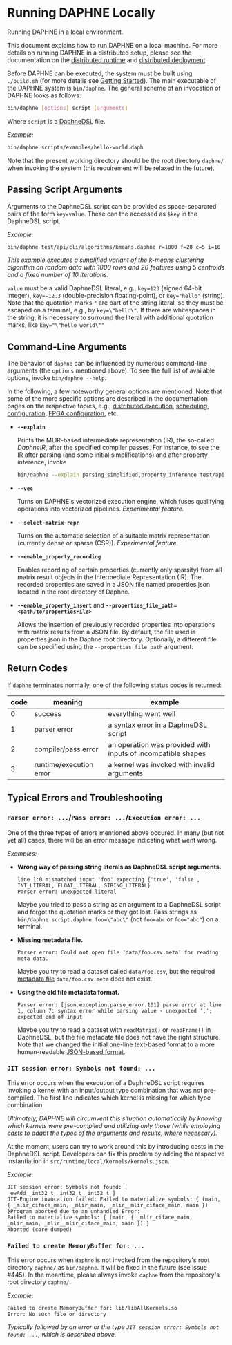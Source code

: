 <!--
Copyright 2021 The DAPHNE Consortium

Licensed under the Apache License, Version 2.0 (the "License");
you may not use this file except in compliance with the License.
You may obtain a copy of the License at

    http://www.apache.org/licenses/LICENSE-2.0

Unless required by applicable law or agreed to in writing, software
distributed under the License is distributed on an "AS IS" BASIS,
WITHOUT WARRANTIES OR CONDITIONS OF ANY KIND, either express or implied.
See the License for the specific language governing permissions and
limitations under the License.
-->

# Running DAPHNE Locally

Running DAPHNE in a local environment.

This document explains how to run DAPHNE on a local machine.
For more details on running DAPHNE in a distributed setup, please see the documentation on the [distributed runtime](/doc/DistributedRuntime.md) and [distributed deployment](/doc/Deploy.md).

Before DAPHNE can be executed, the system must be built using `./build.sh` (for more details see [Getting Started](/doc/GettingStarted.md)).
The main executable of the DAPHNE system is `bin/daphne`.
The general scheme of an invocation of DAPHNE looks as follows:

```bash
bin/daphne [options] script [arguments]
```

Where `script` is a [DaphneDSL](/doc/DaphneDSL/LanguageRef.md) file.

*Example:*

```bash
bin/daphne scripts/examples/hello-world.daph
```

Note that the present working directory should be the root directory `daphne/` when invoking the system (this requirement will be relaxed in the future).

## Passing Script Arguments

Arguments to the DaphneDSL script can be provided as space-separated pairs of the form `key=value`.
These can the accessed as `$key` in the DaphneDSL script.

*Example:*

```bash
bin/daphne test/api/cli/algorithms/kmeans.daphne r=1000 f=20 c=5 i=10
```

*This example executes a simplified variant of the k-means clustering algorithm on random data with 1000 rows and 20 features using 5 centroids and a fixed number of 10 iterations.*

`value` must be a valid DaphneDSL literal, e.g., `key=123` (signed 64-bit integer), `key=-12.3` (double-precision floating-point), or `key="hello"` (string).
Note that the quotation marks `"` are part of the string literal, so they must be escaped on a terminal, e.g., by `key=\"hello\"`. If there are whitespaces in the string, it is necessary to surround the literal with additional quotation marks, like `key="\"hello world\""`

## Command-Line Arguments

The behavior of `daphne` can be influenced by numerous command-line arguments (the `options` mentioned above).
To see the full list of available options, invoke `bin/daphne --help`.

In the following, a few noteworthy general options are mentioned.
Note that some of the more specific options are described in the documentation pages on the respective topics, e.g., [distributed execution](/doc/DistributedRuntime.md), [scheduling](/doc/SchedulingOptions.md), [configuration](/doc/Config.md), [FPGA configuration](/doc/FPGAconfiguration.md), etc.

- **`--explain`**

    Prints the MLIR-based intermediate representation (IR), the so-called *DaphneIR*, after the specified compiler passes.
    For instance, to see the IR after parsing (and some initial simplifications) and after property inference, invoke

    ```bash
    bin/daphne --explain parsing_simplified,property_inference test/api/cli/algorithms/kmeans.daphne r=1000 f=20 c=5 i=10
    ```

- **`--vec`**

    Turns on DAPHNE's vectorized execution engine, which fuses qualifying operations into vectorized pipelines. *Experimental feature.*
  
- **`--select-matrix-repr`**

    Turns on the automatic selection of a suitable matrix representation (currently dense or sparse (CSR)). *Experimental feature.*

- **`--enable_property_recording`**

    Enables recording of certain properties (currently only sparsity) from all matrix result objects in the Intermediate Representation (IR). The recorded properties are saved in a JSON file named properties.json located in the root directory of Daphne.

- **`--enable_property_insert`** and **`--properties_file_path=<path/to/propertiesFile>`**

    Allows the insertion of previously recorded properties into operations with matrix results from a JSON file. By default, the file used is properties.json in the Daphne root directory. Optionally, a different file can be specified using the `--properties_file_path` argument.

## Return Codes

If `daphne` terminates normally, one of the following status codes is returned:

| code | meaning | example |
| ----- | ----- | ----- |
| 0 | success | everything went well |
| 1 | parser error | a syntax error in a DaphneDSL script |
| 2 | compiler/pass error | an operation was provided with inputs of incompatible shapes |
| 3 | runtime/execution error | a kernel was invoked with invalid arguments |

## Typical Errors and Troubleshooting

### `Parser error: ...`/`Pass error: ...`/`Execution error: ...`

One of the three types of errors mentioned above occured.
In many (but not yet all) cases, there will be an error message indicating what went wrong.

*Examples:*

- **Wrong way of passing string literals as DaphneDSL script arguments.**

    ```text
    line 1:0 mismatched input 'foo' expecting {'true', 'false', INT_LITERAL, FLOAT_LITERAL, STRING_LITERAL}
    Parser error: unexpected literal
    ```

    Maybe you tried to pass a string as an argument to a DaphneDSL script and forgot the quotation marks or they got lost.
    Pass strings as `bin/daphne script.daphne foo=\"abc\"` (not `foo=abc` or `foo="abc"`) on a terminal.

- **Missing metadata file.**
  
    ```text
    Parser error: Could not open file 'data/foo.csv.meta' for reading meta data.
    ```

    Maybe you try to read a dataset called `data/foo.csv`, but the required [metadata file](/doc/FileMetaDataFormat.md) `data/foo.csv.meta` does not exist.
  
- **Using the old file metadata format.**

    ```text
    Parser error: [json.exception.parse_error.101] parse error at line 1, column 7: syntax error while parsing value - unexpected ','; expected end of input
    ```

    Maybe you try to read a dataset with `readMatrix()` or `readFrame()` in DaphneDSL, but the file metadata file does not have the right structure. Note that we changed the initial one-line text-based format to a more human-readable [JSON-based format](/doc/FileMetaDataFormat.md).

### `JIT session error: Symbols not found: ...`

This error occurs when the execution of a DaphneDSL script requires invoking a kernel with an input/output type combination that was not pre-compiled.
The first line indicates which kernel is missing for which type combination.

*Ultimately, DAPHNE will circumvent this situation automatically by knowing which kernels were pre-compiled and utilizing only those (while employing casts to adapt the types of the arguments and results, where necessary).*

At the moment, users can try to work around this by introducing casts in the DaphneDSL script.
Developers can fix this problem by adding the respective instantiation in `src/runtime/local/kernels/kernels.json`.

*Example:*

```text
JIT session error: Symbols not found: [ _ewAdd__int32_t__int32_t__int32_t ]
JIT-Engine invocation failed: Failed to materialize symbols: { (main, { _mlir_ciface_main, _mlir_main, _mlir__mlir_ciface_main, main }) }Program aborted due to an unhandled Error:
Failed to materialize symbols: { (main, { _mlir_ciface_main, _mlir_main, _mlir__mlir_ciface_main, main }) }
Aborted (core dumped)
```

### `Failed to create MemoryBuffer for: ...`

This error occurs when `daphne` is not invoked from the repository's root directory `daphne/` as `bin/daphne`.
It will be fixed in the future (see issue #445).
In the meantime, please always invoke `daphne` from the repository's root directory `daphne/`.

*Example:*

```text
Failed to create MemoryBuffer for: lib/libAllKernels.so
Error: No such file or directory
```

*Typically followed by an error or the type `JIT session error: Symbols not found: ...`, which is described above.*
